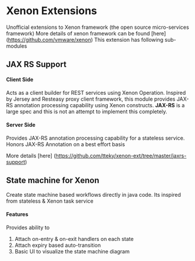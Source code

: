 # Xenon Extensions
Unofficial extensions to Xenon framework (the open source micro-services framework)
More details of xenon framework can be found [here] (https://github.com/vmware/xenon)
This extension has following sub-modules

## JAX RS Support
#### Client Side
Acts as a client builder for REST services using Xenon Operation. 
Inspired by Jersey and Resteasy proxy client framework, this module provides JAX-RS annotation processing capability using Xenon constructs.
**JAX-RS** is a large spec and this is not an attempt to implement this completely. 

#### Server Side
Provides JAX-RS annotation processing capability for a stateless service. Honors JAX-RS Annotation on a best effort basis 

More details [here] (https://github.com/tteky/xenon-ext/tree/master/jaxrs-support)

## State machine for Xenon

Create state machine based workflows directly in java code. Its inspired from stateless & Xenon task service

#### Features
Provides ability to 
1. Attach on-entry & on-exit handlers on each state
2. Attach expiry based auto-transition
3. Basic UI to visualize the state machine diagram

